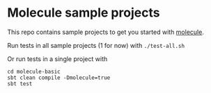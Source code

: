 # Molecule sample projects

This repo contains sample projects to get you started with [molecule](https://github.com/scalamolecule/molecule).

Run tests in all sample projects (1 for now) with `./test-all.sh`

Or run tests in a single project with

    cd molecule-basic
    sbt clean compile -Dmolecule=true
    sbt test